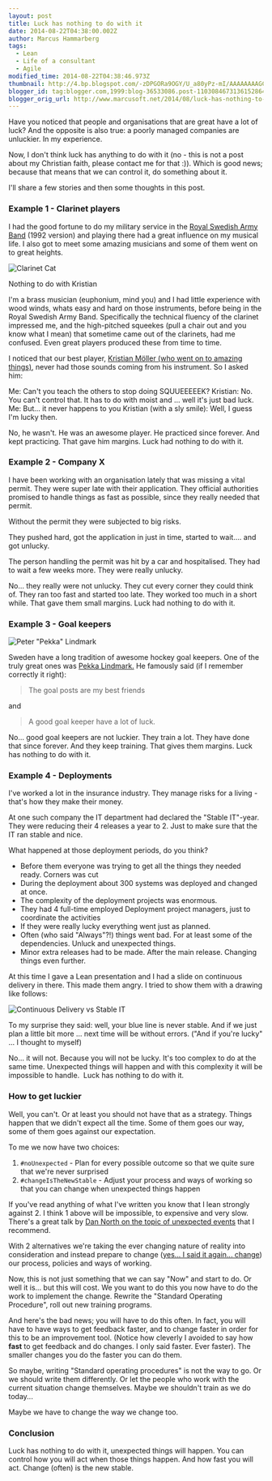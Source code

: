 ```yaml
---
layout: post
title: Luck has nothing to do with it
date: 2014-08-22T04:38:00.002Z
author: Marcus Hammarberg
tags:
  - Lean
  - Life of a consultant
  - Agile
modified_time: 2014-08-22T04:38:46.973Z
thumbnail: http://4.bp.blogspot.com/-zDPGORa9OGY/U_a80yPz-mI/AAAAAAAAGCM/flx_nNYGcYQ/s72-c/clarinet-cat-meme-generator-tries-to-slur-from-a-to-b-natural-squeaks-c17236.jpg
blogger_id: tag:blogger.com,1999:blog-36533086.post-1103084673136152864
blogger_orig_url: http://www.marcusoft.net/2014/08/luck-has-nothing-to-do-with-it.html
---
```


Have you noticed that people and organisations that are great have a lot of luck? And the opposite is also true: a poorly managed companies are unluckier. In my experience.

Now, I don't think luck has anything to do with it (no - this is not a post about my Christian faith, please contact me for that :)). Which is good news; because that means that we can control it, do something about it.

I'll share a few stories and then some thoughts in this post.

### Example 1 - Clarinet players

I had the good fortune to do my military service in the [Royal Swedish Army Band](http://www.forsvarsmakten.se/sv/organisation/livgardet/forsvarsmusiken/armens-musikkar/) (1992 version) and playing there had a great influence on my musical life. I also got to meet some amazing musicians and some of them went on to great heights.

![Clarinet Cat](http://4.bp.blogspot.com/-zDPGORa9OGY/U_a80yPz-mI/AAAAAAAAGCM/flx_nNYGcYQ/s1600/clarinet-cat-meme-generator-tries-to-slur-from-a-to-b-natural-squeaks-c17236.jpg)

Nothing to do with Kristian

I'm a brass musician (euphonium, mind you) and I had little experience with wood winds, whats easy and hard on those instruments, before being in the Royal Swedish Army Band. Specifically the technical fluency of the clarinet impressed me, and the high-pitched squeekes (pull a chair out and you know what I mean) that sometime came out of the clarinets, had me confused. Even great players produced these from time to time.

I noticed that our best player, [Kristian Möller (who went on to amazing things)](http://www.sverigesradiobutiken.se/kristian-moller-klarinette/127-0), never had those sounds coming from his instrument.
So I asked him:

Me: Can't you teach the others to stop doing SQUUEEEEEK?
Kristian: No. You can't control that. It has to do with moist and ... well it's just bad luck.
Me: But... it never happens to you
Kristian (with a sly smile): Well, I guess I'm lucky then.

No, he wasn't. He was an awesome player. He practiced since forever. And kept practicing. That gave him margins. Luck had nothing to do with it.

### Example 2 - Company X

I have been working with an organisation lately that was missing a vital permit. They were super late with their application. They official authorities promised to handle things as fast as possible, since they really needed that permit.

Without the permit they were subjected to big risks.

They pushed hard, got the application in just in time, started to wait.... and got unlucky.

The person handling the permit was hit by a car and hospitalised. They had to wait a few weeks more. They were really unlucky.

No... they really were not unlucky. They cut every corner they could think of. They ran too fast and started too late. They worked too much in a short while. That gave them small margins. Luck had nothing to do with it.

### Example 3 - Goal keepers

![Peter "Pekka" Lindmark](http://4.bp.blogspot.com/-sAho1msrJYc/U_a9OeQzgcI/AAAAAAAAGCU/twvDoQjkQLE/s1600/pekka.jpg)

Sweden have a long tradition of awesome hockey goal keepers. One of the truly great ones was [Pekka Lindmark.](http://en.wikipedia.org/wiki/Peter_Lindmark) He famously said (if I remember correctly it right):

> The goal posts are my best friends

and

> A good goal keeper have a lot of luck.

No... good goal keepers are not luckier. They train a lot. They have done that since forever. And they keep training. That gives them margins. Luck has nothing to do with it.

### Example 4 - Deployments

I've worked a lot in the insurance industry. They manage risks for a living - that's how they make their money.

At one such company the IT department had declared the "Stable IT"-year. They were reducing their 4 releases a year to 2. Just to make sure that the IT ran stable and nice.

What happened at those deployment periods, do you think?  

- Before them everyone was trying to get all the things they needed ready. Corners was cut
- During the deployment about 300 systems was deployed and changed at once.
- The complexity of the deployment projects was enormous.
- They had 4 full-time employed Deployment project managers, just to coordinate the activities
- If they were really lucky everything went just as planned.
- Often (who said "Always"?!) things went bad. For at least some of the dependencies. Unluck and unexpected things.
- Minor extra releases had to be made. After the main release. Changing things even further.

At this time I gave a Lean presentation and I had a slide on continuous delivery in there. This made them angry. I tried to show them with a drawing like follows:

![Continuous Delivery vs Stable IT](http://1.bp.blogspot.com/-cIfy_cFzJ1Y/U_bJLePzLFI/AAAAAAAAGC8/G7Ln01-2Du8/s1600/cd%2Bversus%2Bstable%2Bit.jpg)

To my surprise they said: well, your blue line is never stable. And if we just plan a little bit more ... next time will be without errors.
("And if you're lucky" ... I thought to myself)

No... it will not. Because you will not be lucky. It's too complex to do at the same time. Unexpected things will happen and with this complexity it will be impossible to handle.  Luck has nothing to do with it.

### How to get luckier

Well, you can't. Or at least you should not have that as a strategy.
Things happen that we didn't expect all the time. Some of them goes our way, some of them goes against our expectation.

To me we now have two choices:

1. `#noUnexpected` - Plan for every possible outcome so that we quite sure that we're never surprised
2. `#changeIsTheNewStable` - Adjust your process and ways of working so that you can change when unexpected things happen

If you've read anything of what I've written you know that I lean
strongly against 2. I think 1 above will be impossible, to expensive
and very slow. There's a great talk by [Dan North on the
topic of unexpected events](https://vimeo.com/86396740) that I recommend.

With 2 alternatives we're taking the ever changing nature of reality
into consideration and instead prepare to change
([yes... I said it again... change](http://www.marcusoft.net/2013/10/YesITalkAboutChange.html)) our process,
policies and ways of working.

Now, this is not just something that we can say "Now" and start to do.
Or well it is... but this will cost. We you want to do this you now have
to do the work to implement the change. Rewrite the "Standard Operating
Procedure", roll out new training programs.

And here's the bad news; you will have to do this often. In fact, you
will have to have ways to get feedback faster, and to change faster in
order for this to be an improvement tool. (Notice how cleverly I avoided
to say how **fast** to get feedback and do changes. I only said faster.
Ever faster). The smaller changes you do the faster you can do them.

So maybe, writing "Standard operating procedures" is not the way to go.
Or we should write them differently. Or let the people who work with the
current situation change themselves. Maybe we shouldn't train as we do
today...

Maybe we have to change the way we change too.

### Conclusion

Luck has nothing to do with it, unexpected things will happen. You can
control how you will act when those things happen. And how fast you will act. Change (often) is the new stable.
